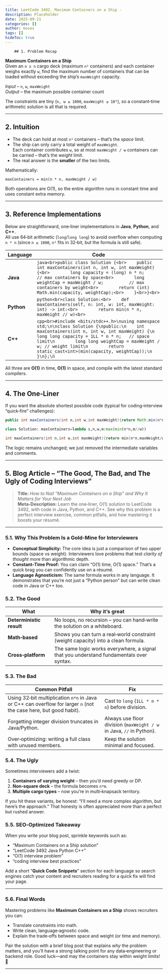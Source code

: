 ```yaml
---
title: LeetCode 3492. Maximum Containers on a Ship - 
description: Placeholder
date: 2025-09-21
categories: []
author: moses
tags: []
hideToc: true
---
```

        ## 1. Problem Recap

**Maximum Containers on a Ship**  
Given an `n x n` cargo deck (maximum `n²` containers) and each container weighs exactly `w`, find the maximum number of containers that can be loaded without exceeding the ship’s `maxWeight` capacity.

*Input* – `n`, `w`, `maxWeight`  
*Output* – the maximum possible container count

The constraints are tiny (`n, w ≤ 1000`, `maxWeight ≤ 10⁹`), so a constant‑time arithmetic solution is all that is required.



--------------------------------------------------------------------

## 2. Intuition

- The deck can hold at most `n²` containers – that’s the *space* limit.
- The ship can only carry a total weight of `maxWeight`.  
  Each container contributes `w`, so at most `maxWeight / w` containers can be carried – that’s the *weight* limit.
- The real answer is the **smaller** of the two limits.

Mathematically:

```
maxContainers = min(n * n, maxWeight / w)
```

Both operations are O(1), so the entire algorithm runs in constant time and uses constant extra memory.



--------------------------------------------------------------------

## 3. Reference Implementations

Below are straightforward, one‑liner implementations in **Java**, **Python**, and **C++**.  
All use 64‑bit arithmetic (`long`/`long long`) to avoid overflow when computing `n * n` (since `n ≤ 1000`, `n²` fits in 32‑bit, but the formula is still safe).

| Language | Code |
|----------|------|
| **Java** | ```java<br>public class Solution {<br>    public int maxContainers(int n, int w, int maxWeight) {<br>        long capacity = (long) n * n;            // max containers by space<br>        long weightCap = maxWeight / w;          // max containers by weight<br>        return (int) Math.min(capacity, weightCap);<br>    }<br>}<br>``` |
| **Python** | ```python<br>class Solution:<br>    def maxContainers(self, n: int, w: int, maxWeight: int) -> int:<br>        return min(n * n, maxWeight // w)<br>``` |
| **C++** | ```cpp<br>#include <bits/stdc++.h>\nusing namespace std;\n\nclass Solution {\npublic:\n    int maxContainers(int n, int w, int maxWeight) {\n        long long capacity = 1LL * n * n;   // space limit\n        long long weightCap = maxWeight / w; // weight limit\n        return static_cast<int>(min(capacity, weightCap));\n    }\n};\n``` |

All three are **O(1)** in time, **O(1)** in space, and compile with the latest standard compilers.



--------------------------------------------------------------------

## 4. The One‑Liner

If you want the absolute shortest possible code (typical for coding‑interview “quick‑fire” challenges):

```java
public int maxContainers(int n,int w,int maxWeight){return Math.min(n*n,maxWeight/w);}
```

```python
class Solution: maxContainers=lambda s,n,w,m:max(min(n*n,m//w))
```

```cpp
int maxContainers(int n,int w,int maxWeight){return min(n*n,maxWeight/w);}
```

The logic remains unchanged; we just removed the intermediate variables and comments.



--------------------------------------------------------------------

## 5. Blog Article – “The Good, The Bad, and The Ugly of Coding Interviews”

> **Title:** *How to Nail “Maximum Containers on a Ship” and Why It Matters for Your Next Job*  
> **Meta‑Description:** Learn the one‑liner, O(1) solution to LeetCode 3492, with code in Java, Python, and C++. See why this problem is a perfect interview exercise, common pitfalls, and how mastering it boosts your résumé.

---

### 5.1. Why This Problem Is a Gold‑Mine for Interviewers

- **Conceptual Simplicity:** The core idea is just a comparison of two upper bounds (space vs weight). Interviewers love problems that test *clarity of thought* more than algorithmic depth.
- **Constant‑Time Proof:** You can claim “O(1) time, O(1) space.” That’s a quick brag you can confidently use on a résumé.
- **Language Agnosticism:** The same formula works in any language. It demonstrates that you’re not just a “Python person” but can write clean code in Java or C++ too.

### 5.2. The Good

| What | Why it’s great |
|------|----------------|
| **Deterministic result** | No loops, no recursion – you can hand‑write the solution on a whiteboard. |
| **Math‑based** | Shows you can turn a real‑world constraint (weight capacity) into a clean formula. |
| **Cross‑platform** | The same logic works everywhere, a signal that you understand fundamentals over syntax. |

### 5.3. The Bad

| Common Pitfall | Fix |
|----------------|-----|
| Using 32‑bit multiplication `n*n` in Java or C++ can overflow for larger `n` (not the case here, but good habit). | Cast to `long` (`1LL * n * n`) before division. |
| Forgetting integer division truncates in Java/Python. | Always use floor division (`maxWeight / w` in Java, `//` in Python). |
| Over‑optimizing: writing a full class with unused members. | Keep the solution minimal and focused. |

### 5.4. The Ugly

Sometimes interviewers add a twist:

1. **Containers of varying weight** – then you’d need greedy or DP.  
2. **Non‑square deck** – the formula becomes `n*m`.  
3. **Multiple cargo types** – now you’re in multi‑knapsack territory.

If you hit these variants, be honest: “I’ll need a more complex algorithm, but here’s the approach.” That honesty is often appreciated more than a perfect but rushed answer.

### 5.5. SEO‑Optimized Takeaway

When you write your blog post, sprinkle keywords such as:

- “Maximum Containers on a Ship solution”
- “LeetCode 3492 Java Python C++”
- “O(1) interview problem”
- “coding interview best practices”

Add a short “**Quick Code Snippets**” section for each language so search engines catch your content and recruiters reading for a quick fix will find your page.

---

### 5.6. Final Words

Mastering problems like **Maximum Containers on a Ship** shows recruiters you can:

- Translate constraints into math.
- Write clean, language‑agnostic code.
- Explain the trade‑offs between space and weight (or time and memory).

Pair the solution with a brief blog post that explains *why* the problem matters, and you’ll have a strong talking point for any data‑engineering or backend role. Good luck—and may the containers stay within weight limits! 🚢

---